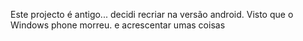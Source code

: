Este projecto é antigo... decidi recriar na versão android. Visto que o Windows phone morreu.
e acrescentar umas coisas
